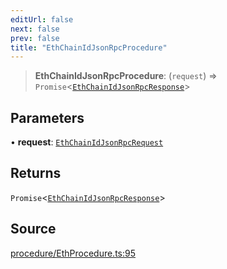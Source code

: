 ```yaml
---
editUrl: false
next: false
prev: false
title: "EthChainIdJsonRpcProcedure"
---
```


> **EthChainIdJsonRpcProcedure**: (`request`) => `Promise`\<[`EthChainIdJsonRpcResponse`](/reference/tevm/procedures-types/type-aliases/ethchainidjsonrpcresponse/)\>

## Parameters

• **request**: [`EthChainIdJsonRpcRequest`](/reference/tevm/procedures-types/type-aliases/ethchainidjsonrpcrequest/)

## Returns

`Promise`\<[`EthChainIdJsonRpcResponse`](/reference/tevm/procedures-types/type-aliases/ethchainidjsonrpcresponse/)\>

## Source

[procedure/EthProcedure.ts:95](https://github.com/evmts/tevm-monorepo/blob/main/packages/procedures-types/src/procedure/EthProcedure.ts#L95)
